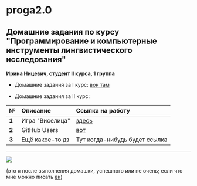 # proga2.0

Домашние задания по курсу \"Программирование и компьютерные инструменты лингвистического исследования\"
-------
**Ирина Ницевич, студент II курса, 1 группа**

* Домашние задания за I курс: [вон там](https://github.com/NitRina/rina_proga)

* Домашние задания за II курс:

|  №      | Описание    | Ссылка на работу |
| :------------- |:-------------| :-----|
| **1**    | Игра \"Виселица\" | [здесь](https://github.com/NitRina/proga2.0/tree/master/hw/hw1) |
| **2**    | GitHub Users | [вот](https://github.com/NitRina/proga2.0/blob/master/hw/hw2/hw2.ipynb) |
| **3**    | Ещё какое-то дз | Тут когда-нибудь будет ссылка |

**********
![](http://06.imgmini.eastday.com/mobile/20171126/d49dfc80fba38945aed3a37aad9535dc.gif)

(это я после выполнения домашки, успешного или не очень; если что мне можно писать [вк](https://vk.com/irina.witch))
